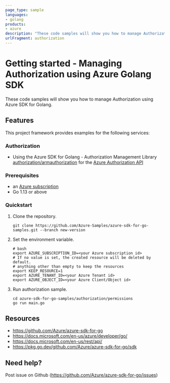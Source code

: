 ```yaml
---
page_type: sample
languages:
- golang
products:
- azure
description: "These code samples will show you how to manage Authorization using Azure SDK for Golang."
urlFragment: authorization
---
```


# Getting started - Managing Authorization using Azure Golang SDK

These code samples will show you how to manage Authorization using Azure SDK for Golang.

## Features

This project framework provides examples for the following services:

### Authorization
* Using the Azure SDK for Golang - Authorization Management Library [authorization/armauthorization](https://pkg.go.dev/github.com/Azure/azure-sdk-for-go/sdk/resourcemanager/authorization/armauthorization) for the [Azure Authorization API](https://docs.microsoft.com/en-us/rest/api/authorization/)

### Prerequisites
* an [Azure subscription](https://azure.microsoft.com)
* Go 1.13 or above

### Quickstart

1. Clone the repository.

    ```
    git clone https://github.com/Azure-Samples/azure-sdk-for-go-samples.git --branch new-version
    ```
2. Set the environment variable.

   ```
   # bash
   export AZURE_SUBSCRIPTION_ID=<your Azure subscription id> 
   # If no value is set, the created resource will be deleted by default.
   # anything other than empty to keep the resources
   export KEEP_RESOURCE=1 
   export AZURE_TENANT_ID=<your Azure Tenant id>          
   export AZURE_OBJECT_ID=<your Azure Client/Object id> 
   ```

3. Run authorization sample.

    ```
    cd azure-sdk-for-go-samples/authorization/permissions
    go run main.go
    ```
   
## Resources

- https://github.com/Azure/azure-sdk-for-go
- https://docs.microsoft.com/en-us/azure/developer/go/
- https://docs.microsoft.com/en-us/rest/api/
- https://pkg.go.dev/github.com/Azure/azure-sdk-for-go/sdk

## Need help?

Post issue on Github (https://github.com/Azure/azure-sdk-for-go/issues)
